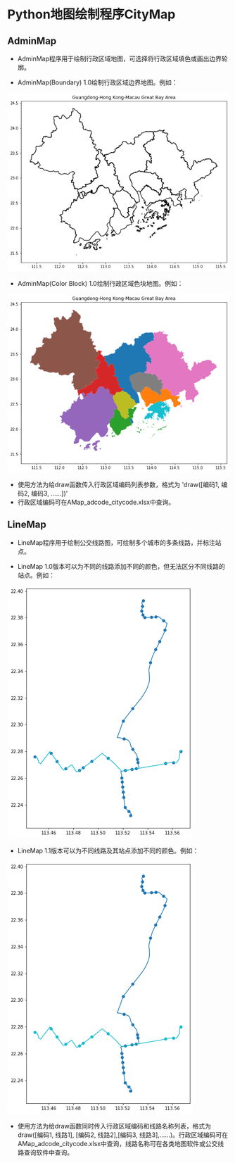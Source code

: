 # Python地图绘制程序CityMap
## AdminMap
* AdminMap程序用于绘制行政区域地图，可选择将行政区域填色或画出边界轮廓。

* AdminMap(Boundary) 1.0绘制行政区域边界地图。例如：

![边界图](https://github.com/huzaizhou/CityMap/blob/main/image/boundry%20example.png)

* AdminMap(Color Block) 1.0绘制行政区域色块地图。例如：

![色块图](https://github.com/huzaizhou/CityMap/blob/main/image/color%20block%20example.png)

* 使用方法为给draw函数传入行政区域编码列表参数，格式为
  'draw([编码1, 编码2, 编码3, ……])'
* 行政区域编码可在AMap_adcode_citycode.xlsx中查询。

## LineMap
* LineMap程序用于绘制公交线路图，可绘制多个城市的多条线路，并标注站点。

* LineMap 1.0版本可以为不同的线路添加不同的颜色，但无法区分不同线路的站点。例如：

![LineMap1.0示例](https://github.com/huzaizhou/CityMap/blob/main/image/LineMap1.0%20example.png)

* LineMap 1.1版本可以为不同线路及其站点添加不同的颜色。例如：

![LineMap2.0示例](https://github.com/huzaizhou/CityMap/blob/main/image/LineMap1.1%20example.png)

* 使用方法为给draw函数同时传入行政区域编码和线路名称列表，格式为draw([编码1, 线路1], [编码2, 线路2],[编码3, 线路3],……)。行政区域编码可在AMap_adcode_citycode.xlsx中查询，线路名称可在各类地图软件或公交线路查询软件中查询。
